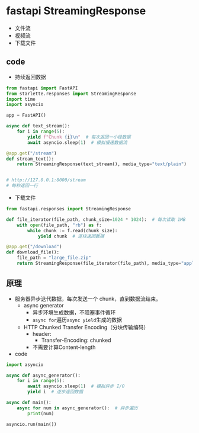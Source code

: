 # fastapi StreamingResponse 
+ 文件流
+ 视频流
+ 下载文件
## code

+ 持续返回数据
```python
from fastapi import FastAPI
from starlette.responses import StreamingResponse
import time
import asyncio

app = FastAPI()

async def text_stream():
    for i in range(5):
        yield f"Chunk {i}\n"  # 每次返回一小段数据
        await asyncio.sleep(1)  # 模拟慢速数据流

@app.get("/stream")
def stream_text():
    return StreamingResponse(text_stream(), media_type="text/plain")


# http://127.0.0.1:8000/stream
# 每秒返回一行
```

+ 下载文件
```python
from fastapi.responses import StreamingResponse

def file_iterator(file_path, chunk_size=1024 * 1024):  # 每次读取 1MB
    with open(file_path, "rb") as f:
        while chunk := f.read(chunk_size):
            yield chunk  # 逐块返回数据

@app.get("/download")
def download_file():
    file_path = "large_file.zip"
    return StreamingResponse(file_iterator(file_path), media_type="application/octet-stream", headers={"Content-Disposition": "attachment; filename=large_file.zip"})

```

## 原理
+ 服务器异步迭代数据，每次发送一个 chunk，直到数据流结束。
    + async generator
        + 异步环境生成数据，不阻塞事件循环
        + `async for`遍历`async yield`生成的数据
    + HTTP Chunked Transfer Encoding（分块传输编码）
        + header: 
            + Transfer-Encoding: chunked
        + 不需要计算Content-length
+ code
```python
import asyncio

async def async_generator():
    for i in range(5):
        await asyncio.sleep(1)  # 模拟异步 I/O
        yield i  # 逐步返回数据

async def main():
    async for num in async_generator():  # 异步遍历
        print(num)

asyncio.run(main())

```